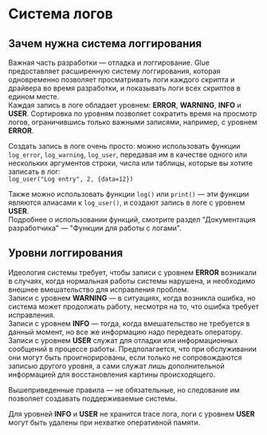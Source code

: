 # Система логов

## Зачем нужна система логгирования

Важная часть разработки — отладка и логгирование. Glue предоставляет расширенную систему логгирования, которая одновременно позволяет просматривать логи каждого скрипта и драйвера во время разработки, и показывать логи всех скриптов в едином месте.  
Каждая запись в логе обладает уровнем: **ERROR**, **WARNING**, **INFO** и **USER**. Сортировка по уровням позволяет сократить время на просмотр логов, ограничившись только важными записями, например, с уровнем **ERROR**.  

Создать запись в логе очень просто: можно использовать функции `log_error`, `log_warning`, `log_user`, передавая им в качестве одного или нескольких аргументов строки, числа или таблицы, которые вы хотите записать в лог:  
`log_user("Log entry", 2, {data=12})`  

Также можно использовать функции `log()` или `print()` — эти функции являются алиасами к `log_user()`, и создают запись в логе с уровнем **USER**.   
Подробнее о использовании функций, смотрите раздел "Документация разработчика" — "Функции для работы с логами".   

## Уровни логгирования

Идеология системы требует, чтобы записи с уровнем **ERROR** возникали в случаях, когда нормальная работы системы нарушена, и необходимо внешнее вмешательство для исправления проблем.  
Записи с уровнем **WARNING** — в ситуациях, когда возникла ошибка, но система может продолжать работу, несмотря на то, что ошибка требует исправления.  
Записи с уровнем **INFO** — тогда, когда вмешательство не требуется в данный момент, но все же информацию надо передеать оператору.  
Записи с уровнем **USER** служат для отладки или информационных сообщений в процессе работы. Предполагается, что при обслуживании они могут быть проигнорированы, если только не сопровождаются записью другого уровня, а сами служат лишь дополнительной информацией для восстановления картины происходящего.  

Вышеприведенные правила — не обязательные, но следование им позволяет создавать поддерживаемые системы.  

Для уровней **INFO** и **USER** не хранится trace лога, логи с уровнем **USER** могут быть удалены при нехватке оперативной памяти. 
